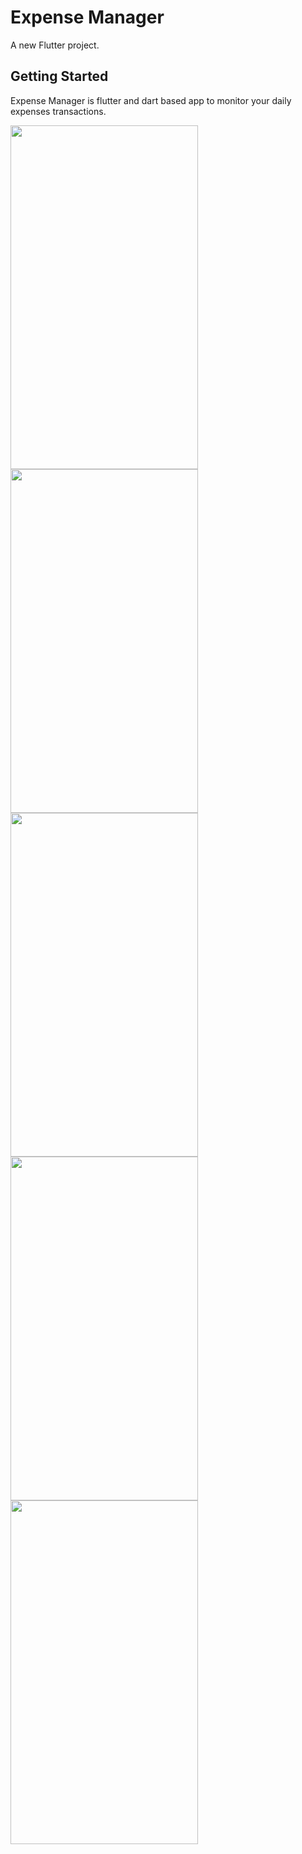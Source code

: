 # Expense Manager

A new Flutter project.

## Getting Started

Expense Manager is flutter and dart based app to monitor your daily expenses transactions.

<img src = "https://user-images.githubusercontent.com/85748557/122705210-e1b87900-d272-11eb-9791-5d64541e5a6e.png" width="300" height="550"/> <img src = "https://user-images.githubusercontent.com/85748557/122705214-e3823c80-d272-11eb-955b-9a0cf16eab24.png" width="300" height="550"/> <img src = "https://user-images.githubusercontent.com/85748557/122705215-e41ad300-d272-11eb-9021-d13925f545a1.png" width="300" height="550"/>
<img src = "https://user-images.githubusercontent.com/85748557/122705217-e41ad300-d272-11eb-93a3-af43be661ea8.png" width="300" height="550"/> <img src = "https://user-images.githubusercontent.com/85748557/122705218-e4b36980-d272-11eb-8e0c-e68b7e25ba90.png" width="300" height="550"/>
